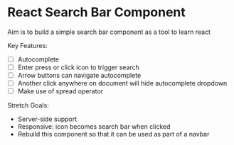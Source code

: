 # React Search Bar Component

Aim is to build a simple search bar component as a tool to learn react


Key Features:
 - [ ] Autocomplete
 - [ ] Enter press or click icon to trigger search
 - [ ] Arrow buttons can navigate autocomplete
 - [ ] Another click anywhere on document will hide autocomplete dropdown
 - [ ] Make use of spread operator

Stretch Goals:
 - Server-side support
 - Responsive: icon becomes search bar when clicked
 - Rebuild this component so that it can be used as part of a navbar
